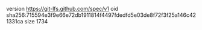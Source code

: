 version https://git-lfs.github.com/spec/v1
oid sha256:715594e3f9e66e72db1911814f4497fdedfd5e03de8f72f3f25a146c421331ca
size 1734
